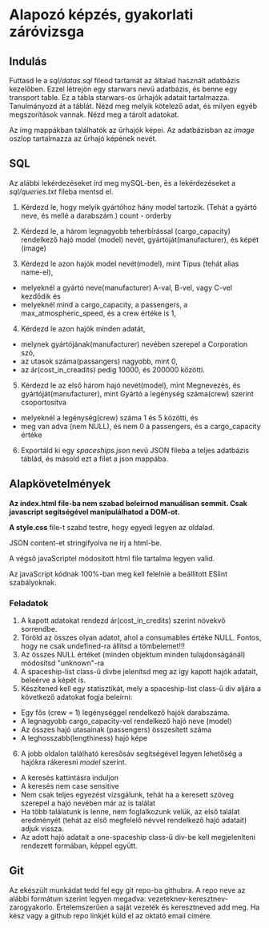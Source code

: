 # Alapozó képzés, gyakorlati záróvizsga

## Indulás
Futtasd le a _sql/datas.sql_ fileod tartamát az általad használt adatbázis kezelőben.
Ezzel létrejön egy starwars nevű adatbázis, és benne egy transport table.
Ez a tábla starwars-os űrhajók adatait tartalmazza.
Tanulmányozd át a táblát. Nézd meg melyik kötelező adat, és milyen egyéb megszorítások vannak. Nézd meg a tárolt adatokat.

Az img mappákban találhatók az űrhajók képei. Az adatbázisban az _image_
oszlop tartalmazza az űrhajó képének nevét.

## SQL
Az alábbi lekérdezéseket írd meg mySQL-ben, és a lekérdezéseket a
_sql/queries.txt_ fileba mentsd el.

1. Kérdezd le, hogy melyik gyártóhoz hány model tartozik. (Tehát a gyártó neve, és mellé a darabszám.) count - orderby

2. Kérdezd le, a három legnagyobb teherbírással (cargo_capacity) rendelkező hajó model (model) nevét, gyártóját(manufacturer), és képét (image)

3. Kérdezd le azon hajók model nevét(model), mint Típus (tehát alias name-el), 
* melyeknél a gyártó neve(manufacturer) A-val, B-vel, vagy C-vel kezdődik és
* melyeknél mind a cargo_capacity, a passengers, a max_atmospheric_speed, és a crew értéke is 1,

4. Kérdezd le azon hajók minden adatát, 
* melynek gyártójának(manufacturer) nevében szerepel a Corporation szó, 
* az utasok száma(passangers) nagyobb, mint 0, 
* az ár(cost_in_creadits) pedig 10000, és 200000 közötti.

5. Kérdezd le az első három hajó nevét(model), mint Megnevezés, és gyártóját(manufacturer), mint Gyártó a legénység száma(crew) szerint csoportosítva
* melyeknél a legénység(crew) száma 1 és 5 közötti, és
* meg van adva (nem NULL), és nem 0 a passengers, és a cargo_capacity értéke

6. Exportáld ki egy _spaceships.json_ nevű JSON fileba a teljes adatbázis táblád, és másold ezt a filet a json mappába.

## Alapkövetelmények
__Az index.html file-ba nem szabad beleírnod manuálisan semmit. Csak javascript segítségével manipulálhatod a DOM-ot.__

__A style.css__ file-t szabd testre, hogy egyedi legyen az oldalad.

JSON content-et stringifyolva ne írj a html-be.

A végső javaScriptel módosított html file tartalma legyen valid.

Az javaScript kódnak 100%-ban meg kell felelnie a beállított ESlint szabályoknak.

### Feladatok
1. A kapott adatokat rendezd ár(cost_in_credits) szerint növekvő sorrendbe.
2. Töröld az összes olyan adatot, ahol a consumables értéke NULL. Fontos, hogy ne csak undefined-ra állítsd a tömbelemet!!!
3. Az összes NULL értéket (minden objektum minden tulajdonságánál) módosítsd "unknown"-ra
4. A spaceship-list class-ű divbe jelenítsd meg az így kapott hajók adatait, beleérve a képét is.
5. Készítened kell egy statisztikát, mely a spaceship-list class-ű div aljára a következő adatokat fogja beleírni:
* Egy fős (crew = 1) legénységgel rendelkező hajók darabszáma.
* A legnagyobb cargo_capacity-vel rendelkező hajó neve (model)
* Az összes hajó utasainak (passengers) összesített száma
* A leghosszabb(lengthiness) hajó képe

6. A jobb oldalon található keresősáv segítségével legyen lehetőség a hajókra rákeresni _model_ szerint. 
* A keresés kattintásra induljon
* A keresés nem case sensitive
* Nem csak teljes egyezést vizsgálunk, tehát ha a keresett szöveg szerepel a hajó nevében már az is találat
* Ha több találatunk is lenne, nem foglalkozunk velük, az első találat eredményét (tehát az első megfelelő névvel rendelkező hajó adatait) adjuk vissza.
* Az adott hajó adatait a one-spaceship class-ű div-be kell megjeleníteni rendezett formában, képpel együtt.

## Git
Az ekészült munkádat tedd fel egy git repo-ba githubra. A repo neve az alábbi formátum szerint legyen megadva: vezeteknev-keresztnev-zarogyakorlo.
Értelemszerűen a saját vezeték és keresztneved add meg.
Ha kész vagy a github repo linkjét küld el az oktató email címére.
